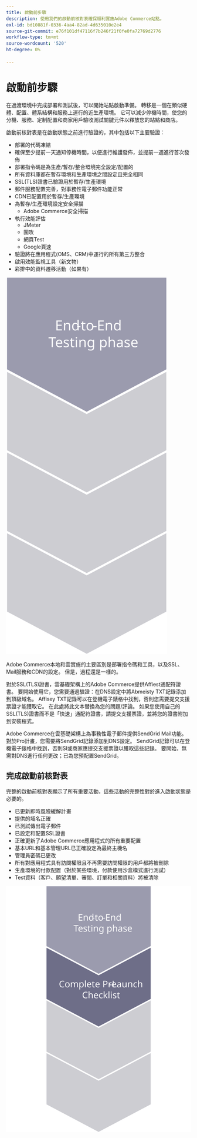 ```yaml
---
title: 啟動前步驟
description: 使用我們的啟動前核對表確保順利實施Adobe Commerce站點。
exl-id: bd10881f-0336-4aa4-82ad-4d635010e2e4
source-git-commit: e76f101df47116f7b246f21f0fe0fa72769d2776
workflow-type: tm+mt
source-wordcount: '520'
ht-degree: 0%

---
```


# 啟動前步驟

在過渡環境中完成部署和測試後，可以開始站點啟動準備。 轉移是一個在類似硬體、配置、體系結構和服務上運行的近生產環境。 它可以減少停機時間，使您的分機、服務、定制配置和商家用戶驗收測試關鍵元件以釋放您的站點和商店。

啟動前核對表是在啟動狀態之前進行驗證的，其中包括以下主要驗證：

- 部署的代碼凍結
- 確保至少提前一天通知停機時間，以便進行維護發佈，並提前一週進行首次發佈
- 部署指令碼是為生產/暫存/整合環境完全設定/配置的
- 所有資料庫都在暫存環境和生產環境之間設定且完全相同
- SSL(TLS)證書已驗證用於暫存/生產環境
- 郵件服務配置完善，對事務性電子郵件功能正常
- CDN已配置用於暫存/生產環境
- 為暫存/生產環境設定安全掃描
   - Adobe Commerce安全掃描
- 執行效能評估
   - JMeter
   - 圍攻
   - 網頁Test
   - Google頁速
- 驗證將在應用程式(OMS、CRM)中運行的所有第三方整合
- 啟用效能監視工具（新文物）
- 彩排中的資料遷移活動（如果有）

![顯示啟動過程第1階段的圖](../../assets/playbooks/launch-steps-1.svg)

Adobe Commerce本地和雲實施的主要區別是部署指令碼和工具，以及SSL、Mail服務和CDN的設定。 但是，過程還是一樣的。

對於SSL(TLS)證書，雲基礎架構上的Adobe Commerce提供Affiest通配符證書。 要開始使用它，您需要通過驗證：在DNS設定中將Abmeisty TXT記錄添加到頂級域名。 Affisey TXT記錄可以在登機電子錶格中找到，否則您需要提交支援票證才能獲取它。 在此處將此文本替換為您的問題/評論。 如果您使用自己的SSL(TLS)證書而不是「快速」通配符證書，請提交支援票證，並將您的證書附加到安裝程式。

Adobe Commerce在雲基礎架構上為事務性電子郵件提供SendGrid Mail功能。 對於Pro計畫，您需要將SendGrid記錄添加到DNS設定。 SendGrid記錄可以在登機電子錶格中找到，否則SI或商家應提交支援票證以獲取這些記錄。 要開始，無需對DNS進行任何更改；已為您預配置SendGrid。

## 完成啟動前核對表

完整的啟動前核對表顯示了所有重要活動，這些活動的完整性對於進入啟動狀態是必要的。

- 已更新即時風險緩解計畫
- 提供的域名正確
- 已測試傳出電子郵件
- 已設定和配置SSL證書
- 正確更新了Adobe Commerce應用程式的所有重要配置
- 基本URL和基本管理URL已正確設定為最終主機名
- 管理員密碼已更改
- 所有對應用程式具有訪問權限且不再需要訪問權限的用戶都將被刪除
- 生產環境的付款配置（對於某些環境，付款使用沙盒模式進行測試）
- Test資料（客戶、願望清單、審閱、訂單和相關資料）將被清除

![顯示啟動過程第2階段的圖](../../assets/playbooks/launch-steps-2.svg)
